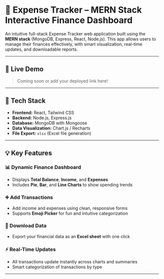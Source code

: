 # 💸 Expense Tracker – MERN Stack Interactive Finance Dashboard

An intuitive full-stack Expense Tracker web application built using the **MERN stack** (MongoDB, Express, React, Node.js). This app allows users to manage their finances effectively, with smart visualization, real-time updates, and downloadable reports.

---

## 🚀 Live Demo

> Coming soon or add your deployed link here!

---

## 🧰 Tech Stack

- **Frontend:** React, Tailwind CSS  
- **Backend:** Node.js, Express.js  
- **Database:** MongoDB with Mongoose  
- **Data Visualization:** Chart.js / Recharts  
- **File Export:** `xlsx` (Excel file generation)

---

## 💡 Key Features

### 📊 Dynamic Finance Dashboard
- Displays **Total Balance**, **Income**, and **Expenses**
- Includes **Pie**, **Bar**, and **Line Charts** to show spending trends

### ➕ Add Transactions
- Add income and expenses using clean, responsive forms
- Supports **Emoji Picker** for fun and intuitive categorization

### 📁 Download Data
- Export your financial data as an **Excel sheet** with one click

### ⚡ Real-Time Updates
- All transactions update instantly across charts and summaries
- Smart categorization of transactions by type

---
